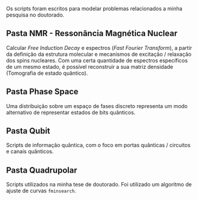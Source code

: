 
Os scripts foram escritos para modelar problemas relacionados a minha pesquisa no doutorado.

## Pasta NMR - Ressonância Magnética Nuclear 

Calcular _Free Induction Decay_ e espectros (_Fast Fourier Transform_), a partir da definição da estrutura molecular e mecanismos de excitação / relaxação dos spins nucleares. Com uma certa quantidade de espectros específicos de um mesmo estado, é possível reconstruir a sua matriz densidade (Tomografia de estado quântico).

## Pasta Phase Space

Uma distribuição sobre um espaço de fases discreto representa um modo alternativo de representar estados de bits quânticos.

## Pasta Qubit

Scripts de informação quântica, com o foco em portas quânticas / circuitos e canais quânticos.

## Pasta Quadrupolar

Scripts utilizados na minha tese de doutorado. Foi utilizado um algoritmo de ajuste de curvas `fminsearch`.
